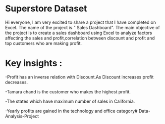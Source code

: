 # Superstore Dataset

Hi everyone,
I am very excited to share a project that I have completed on Excel. The name of the project is " Sales Dashboard". The main objective of the project is to create a sales dashboard using Excel to analyze factors affecting the sales and profit,correlation between discount and profit and top customers who are making profit.

# Key insights :  

-Profit has an inverse relation with Discount.As Discount increases profit decreases.

-Tamara chand is the customer who makes the highest profit.

-The states which have maximum number  of sales in California.

-Yearly profits are gained in the technology and office category# Data-Analysis-Project



